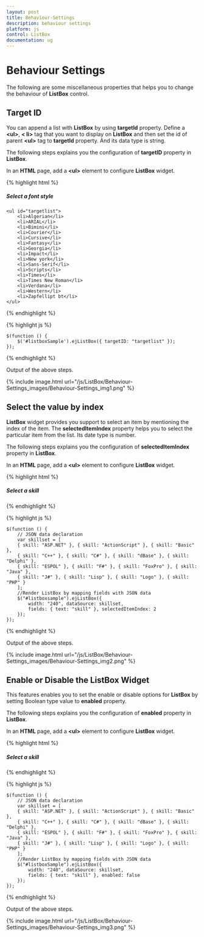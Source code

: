 ```yaml
---
layout: post
title: Behaviour-Settings
description: behaviour settings
platform: js
control: ListBox
documentation: ug
---
```


# Behaviour Settings

The following are some miscellaneous properties that helps you to change the behaviour of **ListBox** control.

## Target ID

You can append a list with **ListBox** by using **targetId** property. Define a **&lt;ul&gt;**, **&lt; li&gt;** tag that you want to display on **ListBox** and then set the id of parent **&lt;ul&gt;** tag to **targetId** property. And its data type is string. 

The following steps explains you the configuration of **targetID** property in **ListBox**.

In an **HTML** page, add a **&lt;ul&gt;** element to configure **ListBox** widget.

{% highlight html %}

<div id="control">
    <h5 class="ctrllabel">Select a font style</h5>
    <ul id="listboxSample"></ul>

    <ul id="targetlist">
        <li>Algerian</li>
        <li>ARIAL</li>
        <li>Bimini</li>
        <li>Courier</li>
        <li>Cursive</li>
        <li>Fantasy</li>
        <li>Georgia</li>
        <li>Impact</li>
        <li>New york</li>
        <li>Sans-Serif</li>
        <li>Scripts</li>
        <li>Times</li>
        <li>Times New Roman</li>
        <li>Verdana</li>
        <li>Western</li>
        <li>Zapfellipt bt</li>
    </ul>
</div>

{% endhighlight %}

{% highlight js %}

    $(function () {
        $('#listboxSample').ejListBox({ targetID: "targetlist" });
    });

{% endhighlight %}


Output of the above steps.

{% include image.html url="/js/ListBox/Behaviour-Settings_images/Behaviour-Settings_img1.png" %}

## Select the value by index

**ListBox** widget provides you support to select an item by mentioning the index of the item. The **selectedItemIndex** property helps you to select the particular item from the list. Its date type is number. 

The following steps explains you the configuration of **selectedItemIndex** property in **ListBox**.

In an **HTML** page, add a **&lt;ul&gt;** element to configure **ListBox** widget.

{% highlight html %}


<div id="control">
    <h5 class="ctrllabel">Select a skill</h5>
    <ul id="listboxsample"></ul>
</div>

 
{% endhighlight %}

{% highlight js %}


    $(function () {
        // JSON data declaration
        var skillset = [
        { skill: "ASP.NET" }, { skill: "ActionScript" }, { skill: "Basic" },
        { skill: "C++" }, { skill: "C#" }, { skill: "dBase" }, { skill: "Delphi" },
        { skill: "ESPOL" }, { skill: "F#" }, { skill: "FoxPro" }, { skill: "Java" },
        { skill: "J#" }, { skill: "Lisp" }, { skill: "Logo" }, { skill: "PHP" }
        ];
        //Render ListBox by mapping fields with JSON data
        $("#listboxsample").ejListBox({
            width: "240", dataSource: skillset,
            fields: { text: "skill" }, selectedItemIndex: 2
        });
    });


{% endhighlight %}

Output of the above steps.

{% include image.html url="/js/ListBox/Behaviour-Settings_images/Behaviour-Settings_img2.png" %}

## Enable or Disable the ListBox Widget

This features enables you to set the enable or disable options for **ListBox** by setting Boolean type value to **enabled** property. 

The following steps explains you the configuration of **enabled** property in **ListBox**.

In an **HTML** page, add a **&lt;ul&gt;** element to configure **ListBox** widget.

{% highlight html %}

<div id="control">
    <h5 class="ctrllabel">Select a skill</h5>
    <ul id="listboxSample"></ul>
</div>

{% endhighlight %}

{% highlight js %}

    $(function () {
        // JSON data declaration
        var skillset = [
        { skill: "ASP.NET" }, { skill: "ActionScript" }, { skill: "Basic" },
        { skill: "C++" }, { skill: "C#" }, { skill: "dBase" }, { skill: "Delphi" },
        { skill: "ESPOL" }, { skill: "F#" }, { skill: "FoxPro" }, { skill: "Java" },
        { skill: "J#" }, { skill: "Lisp" }, { skill: "Logo" }, { skill: "PHP" }
        ];
        //Render ListBox by mapping fields with JSON data
        $("#listboxSample").ejListBox({
            width: "240", dataSource: skillset,
            fields: { text: "skill" }, enabled: false
        });
    });

{% endhighlight %}

Output of the above steps.

{% include image.html url="/js/ListBox/Behaviour-Settings_images/Behaviour-Settings_img3.png" %}

